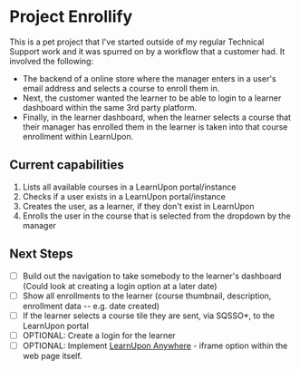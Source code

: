 # Project Enrollify
This is a pet project that I've started outside of my regular Technical Support work and it was spurred on by a workflow that a customer had. It involved the following: 

* The backend of a online store where the manager enters in a user's email address and selects a course to enroll them in.
* Next, the customer wanted the learner to be able to login to a learner dashboard within the same 3rd party platform.
* Finally, in the learner dashboard, when the learner selects a course that their manager has enrolled them in the learner is taken into that course enrollment within LearnUpon.

## Current capabilities
 1. Lists all available courses in a LearnUpon portal/instance
 2. Checks if a user exists in a LearnUpon portal/instance
 3. Creates the user, as a learner, if they don't exist in LearnUpon
 4. Enrolls the user in the course that is selected from the dropdown by the manager

## Next Steps
- [ ] Build out the navigation to take somebody to the learner's dashboard (Could look at creating a login option at a later date)
- [ ] Show all enrollments to the learner (course thumbnail, description, enrollment data -- e.g. date created)
- [ ] If the learner selects a course tile they are sent, via SQSSO*, to the LearnUpon portal
- [ ] OPTIONAL: Create a login for the learner
- [ ] OPTIONAL: Implement [LearnUpon Anywhere](https://support.learnupon.com/hc/en-us/articles/18314839521693-LearnUpon-Anywhere-getting-started#Makelearninganintegralpartofyourusers'dailyexperience) - iframe option within the web page itself.
